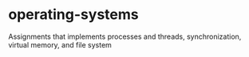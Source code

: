 # operating-systems
Assignments that implements processes and threads, synchronization, virtual memory, and file system
